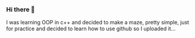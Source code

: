 ### Hi there 👋


I was learning OOP  in c++ and decided to make a maze, pretty simple, just for practice and decided to learn how to use github so I uploaded it...
